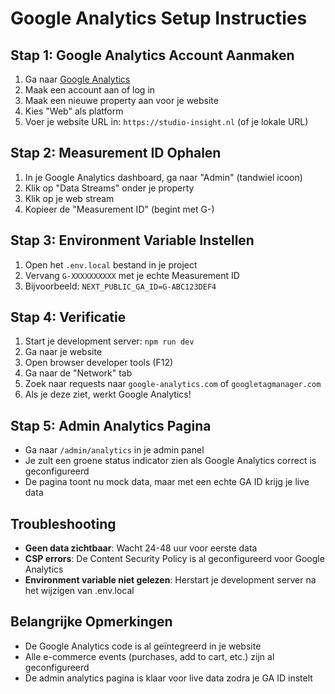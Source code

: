 # Google Analytics Setup Instructies

## Stap 1: Google Analytics Account Aanmaken
1. Ga naar [Google Analytics](https://analytics.google.com)
2. Maak een account aan of log in
3. Maak een nieuwe property aan voor je website
4. Kies "Web" als platform
5. Voer je website URL in: `https://studio-insight.nl` (of je lokale URL)

## Stap 2: Measurement ID Ophalen
1. In je Google Analytics dashboard, ga naar "Admin" (tandwiel icoon)
2. Klik op "Data Streams" onder je property
3. Klik op je web stream
4. Kopieer de "Measurement ID" (begint met G-)

## Stap 3: Environment Variable Instellen
1. Open het `.env.local` bestand in je project
2. Vervang `G-XXXXXXXXXX` met je echte Measurement ID
3. Bijvoorbeeld: `NEXT_PUBLIC_GA_ID=G-ABC123DEF4`

## Stap 4: Verificatie
1. Start je development server: `npm run dev`
2. Ga naar je website
3. Open browser developer tools (F12)
4. Ga naar de "Network" tab
5. Zoek naar requests naar `google-analytics.com` of `googletagmanager.com`
6. Als je deze ziet, werkt Google Analytics!

## Stap 5: Admin Analytics Pagina
- Ga naar `/admin/analytics` in je admin panel
- Je zult een groene status indicator zien als Google Analytics correct is geconfigureerd
- De pagina toont nu mock data, maar met een echte GA ID krijg je live data

## Troubleshooting
- **Geen data zichtbaar**: Wacht 24-48 uur voor eerste data
- **CSP errors**: De Content Security Policy is al geconfigureerd voor Google Analytics
- **Environment variable niet gelezen**: Herstart je development server na het wijzigen van .env.local

## Belangrijke Opmerkingen
- De Google Analytics code is al geïntegreerd in je website
- Alle e-commerce events (purchases, add to cart, etc.) zijn al geconfigureerd
- De admin analytics pagina is klaar voor live data zodra je GA ID instelt

